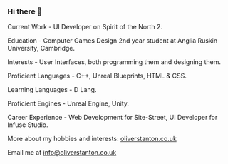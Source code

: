 ### Hi there 👋
Current Work - UI Developer on Spirit of the North 2.

Education - Computer Games Design 2nd year student at Anglia Ruskin University, Cambridge.

Interests - User Interfaces, both programming them and designing them.

Proficient Languages - C++, Unreal Blueprints, HTML & CSS.

Learning Languages - D Lang.

Proficient Engines - Unreal Engine, Unity.

Career Experience - Web Development for Site-Street, UI Developer for Infuse Studio.


More about my hobbies and interests: [oliverstanton.co.uk](https://oliverstanton.co.uk/)

Email me at info@oliverstanton.co.uk

<!--
**ostanton/ostanton** is a ✨ _special_ ✨ repository because its `README.md` (this file) appears on your GitHub profile.

Here are some ideas to get you started:

- 🔭 I’m currently working on ...
- 🌱 I’m currently learning ...
- 👯 I’m looking to collaborate on ...
- 🤔 I’m looking for help with ...
- 💬 Ask me about ...
- 📫 How to reach me: ...
- 😄 Pronouns: ...
- ⚡ Fun fact: ...
-->
